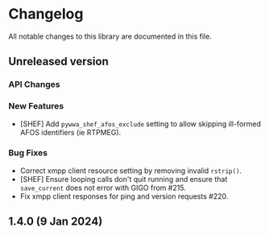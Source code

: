 <!-- markdownlint-configure-file {"MD024": { "siblings_only": true } } -->
# Changelog

All notable changes to this library are documented in this file.

## Unreleased version

### API Changes

### New Features

- [SHEF] Add `pywwa_shef_afos_exclude` setting to allow skipping ill-formed
AFOS identifiers (ie RTPMEG).

### Bug Fixes

- Correct xmpp client resource setting by removing invalid `rstrip()`.
- [SHEF] Ensure looping calls don't quit running and ensure that `save_current`
does not error with GIGO from #215.
- Fix xmpp client responses for ping and version requests #220.

## **1.4.0** (9 Jan 2024)
